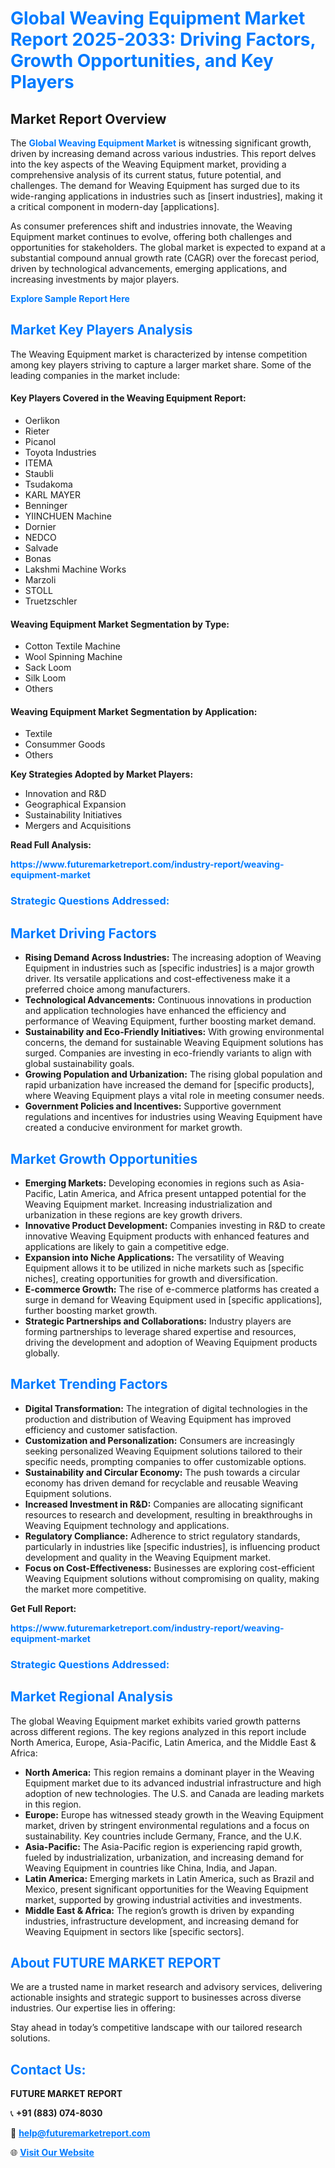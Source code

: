 <h1 style="color: #007BFF;">Global Weaving Equipment Market Report 2025-2033: Driving Factors, Growth Opportunities, and Key Players</h1>

<section id="overview">
<h2>Market Report Overview</h2>
<p>The <a href="https://www.futuremarketreport.com/industry-report/weaving-equipment-market" style="color: #007BFF; text-decoration: none;"><strong>Global Weaving Equipment Market</strong></a> is witnessing significant growth, driven by increasing demand across various industries. This report delves into the key aspects of the Weaving Equipment market, providing a comprehensive analysis of its current status, future potential, and challenges. The demand for Weaving Equipment has surged due to its wide-ranging applications in industries such as [insert industries], making it a critical component in modern-day [applications].</p>
<p>As consumer preferences shift and industries innovate, the Weaving Equipment market continues to evolve, offering both challenges and opportunities for stakeholders. The global market is expected to expand at a substantial compound annual growth rate (CAGR) over the forecast period, driven by technological advancements, emerging applications, and increasing investments by major players.</p>
</section>

<section id="overview">
<p><a href="https://www.futuremarketreport.com/request-sample/reportId=54863" style="color: #007BFF; text-decoration: none;"><strong>Explore Sample Report Here</strong></a></p>
</section>

<section id="key-players">
<h2 style="color: #007BFF;">Market Key Players Analysis</h2>
<p>The Weaving Equipment market is characterized by intense competition among key players striving to capture a larger market share. Some of the leading companies in the market include:</p>
<h4>Key Players Covered in the Weaving Equipment Report:</h4>
<ul><li>Oerlikon</li><li>Rieter</li><li>Picanol</li><li>Toyota Industries</li><li>ITEMA</li><li>Staubli</li><li>Tsudakoma</li><li>KARL MAYER</li><li>Benninger</li><li>YIINCHUEN Machine</li><li>Dornier</li><li>NEDCO</li><li>Salvade</li><li>Bonas</li><li>Lakshmi Machine Works</li><li>Marzoli</li><li>STOLL</li><li>Truetzschler</li></ul>
<h4>Weaving Equipment Market Segmentation by Type:</h4>
<ul><li>Cotton Textile Machine</li><li>Wool Spinning Machine</li><li>Sack Loom</li><li>Silk Loom</li><li>Others</li></ul>

<h4>Weaving Equipment Market Segmentation by Application:</h4>
<ul><li>Textile</li><li>Consummer Goods</li><li>Others</li></ul>
<p><strong>Key Strategies Adopted by Market Players:</strong></p>
<ul>
<li>Innovation and R&D</li>
<li>Geographical Expansion</li>
<li>Sustainability Initiatives</li>
<li>Mergers and Acquisitions</li>
</ul>
</section>

<section>
<p><strong>Read Full Analysis: </strong></p><a href="https://www.futuremarketreport.com/industry-report/weaving-equipment-market" style="color: #007BFF; text-decoration: none;"><strong>https://www.futuremarketreport.com/industry-report/weaving-equipment-market</strong></a>
<h3 style="color: #007BFF;">Strategic Questions Addressed:</h3>
</section>

<section id="driving-factors">
<h2 style="color: #007BFF;">Market Driving Factors</h2>
<ul>
<li><strong>Rising Demand Across Industries:</strong> The increasing adoption of Weaving Equipment in industries such as [specific industries] is a major growth driver. Its versatile applications and cost-effectiveness make it a preferred choice among manufacturers.</li>
<li><strong>Technological Advancements:</strong> Continuous innovations in production and application technologies have enhanced the efficiency and performance of Weaving Equipment, further boosting market demand.</li>
<li><strong>Sustainability and Eco-Friendly Initiatives:</strong> With growing environmental concerns, the demand for sustainable Weaving Equipment solutions has surged. Companies are investing in eco-friendly variants to align with global sustainability goals.</li>
<li><strong>Growing Population and Urbanization:</strong> The rising global population and rapid urbanization have increased the demand for [specific products], where Weaving Equipment plays a vital role in meeting consumer needs.</li>
<li><strong>Government Policies and Incentives:</strong> Supportive government regulations and incentives for industries using Weaving Equipment have created a conducive environment for market growth.</li>
</ul>
</section>

<section id="growth-opportunities">
<h2 style="color: #007BFF;">Market Growth Opportunities</h2>
<ul>
<li><strong>Emerging Markets:</strong> Developing economies in regions such as Asia-Pacific, Latin America, and Africa present untapped potential for the Weaving Equipment market. Increasing industrialization and urbanization in these regions are key growth drivers.</li>
<li><strong>Innovative Product Development:</strong> Companies investing in R&D to create innovative Weaving Equipment products with enhanced features and applications are likely to gain a competitive edge.</li>
<li><strong>Expansion into Niche Applications:</strong> The versatility of Weaving Equipment allows it to be utilized in niche markets such as [specific niches], creating opportunities for growth and diversification.</li>
<li><strong>E-commerce Growth:</strong> The rise of e-commerce platforms has created a surge in demand for Weaving Equipment used in [specific applications], further boosting market growth.</li>
<li><strong>Strategic Partnerships and Collaborations:</strong> Industry players are forming partnerships to leverage shared expertise and resources, driving the development and adoption of Weaving Equipment products globally.</li>
</ul>
</section>

<section id="trending-factors">
<h2 style="color: #007BFF;">Market Trending Factors</h2>
<ul>
<li><strong>Digital Transformation:</strong> The integration of digital technologies in the production and distribution of Weaving Equipment has improved efficiency and customer satisfaction.</li>
<li><strong>Customization and Personalization:</strong> Consumers are increasingly seeking personalized Weaving Equipment solutions tailored to their specific needs, prompting companies to offer customizable options.</li>
<li><strong>Sustainability and Circular Economy:</strong> The push towards a circular economy has driven demand for recyclable and reusable Weaving Equipment solutions.</li>
<li><strong>Increased Investment in R&D:</strong> Companies are allocating significant resources to research and development, resulting in breakthroughs in Weaving Equipment technology and applications.</li>
<li><strong>Regulatory Compliance:</strong> Adherence to strict regulatory standards, particularly in industries like [specific industries], is influencing product development and quality in the Weaving Equipment market.</li>
<li><strong>Focus on Cost-Effectiveness:</strong> Businesses are exploring cost-efficient Weaving Equipment solutions without compromising on quality, making the market more competitive.</li>
</ul>
</section>

<section>
<p><strong>Get Full Report: </strong></p><a href="https://www.futuremarketreport.com/industry-report/weaving-equipment-market" style="color: #007BFF; text-decoration: none;"><strong>https://www.futuremarketreport.com/industry-report/weaving-equipment-market</strong></a>
<h3 style="color: #007BFF;">Strategic Questions Addressed:</h3>
</section>


<section id="regional-analysis">
<h2 style="color: #007BFF;">Market Regional Analysis</h2>
<p>The global Weaving Equipment market exhibits varied growth patterns across different regions. The key regions analyzed in this report include North America, Europe, Asia-Pacific, Latin America, and the Middle East & Africa:</p>
<ul>
<li><strong>North America:</strong> This region remains a dominant player in the Weaving Equipment market due to its advanced industrial infrastructure and high adoption of new technologies. The U.S. and Canada are leading markets in this region.</li>
<li><strong>Europe:</strong> Europe has witnessed steady growth in the Weaving Equipment market, driven by stringent environmental regulations and a focus on sustainability. Key countries include Germany, France, and the U.K.</li>
<li><strong>Asia-Pacific:</strong> The Asia-Pacific region is experiencing rapid growth, fueled by industrialization, urbanization, and increasing demand for Weaving Equipment in countries like China, India, and Japan.</li>
<li><strong>Latin America:</strong> Emerging markets in Latin America, such as Brazil and Mexico, present significant opportunities for the Weaving Equipment market, supported by growing industrial activities and investments.</li>
<li><strong>Middle East & Africa:</strong> The region’s growth is driven by expanding industries, infrastructure development, and increasing demand for Weaving Equipment in sectors like [specific sectors].</li>
</ul>
</section>

<footer>
<h2 style="color: #007BFF;">About FUTURE MARKET REPORT</h2>
<p>We are a trusted name in market research and advisory services, delivering actionable insights and strategic support to businesses across diverse industries. Our expertise lies in offering:</p>

<p>Stay ahead in today’s competitive landscape with our tailored research solutions.</p>

<h2 style="color: #007BFF;">Contact Us:</h2>
<p><strong>FUTURE MARKET REPORT</strong></p>
<p>📞 <strong>+91 (883) 074-8030</strong></p>
<p>📧 <strong><a href="mailto:help@futuremarketreport.com" style="color: #007BFF;">help@futuremarketreport.com</a></strong></p>
<p>🌐 <strong><a href="https://www.futuremarketreport.com/" style="color: #007BFF;">Visit Our Website</a></strong></p>
</footer>